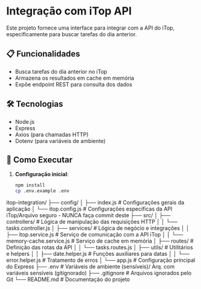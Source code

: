 # Integração com iTop API

Este projeto fornece uma interface para integrar com a API do iTop, especificamente para buscar tarefas do dia anterior.

## 📋 Funcionalidades

- Busca tarefas do dia anterior no iTop
- Armazena os resultados em cache em memória
- Expõe endpoint REST para consulta dos dados

## 🛠️ Tecnologias

- Node.js
- Express
- Axios (para chamadas HTTP)
- Dotenv (para variáveis de ambiente)

## 🚀 Como Executar

1. **Configuração inicial**:
   ```bash
   npm install
   cp .env.example .env


itop-integration/
├── config/
│   ├── index.js              # Configurações gerais da aplicação
│   └── itop.config.js        # Configurações específicas da API iTop/Arquivo seguro - NUNCA faça commit deste
├── src/
│   ├── controllers/          # Lógica de manipulação das requisições HTTP
│   │   └── tasks.controller.js
│   ├── services/             # Lógica de negócio e integrações
│   │   ├── itop.service.js   # Serviço de comunicação com a API iTop
│   │   └── memory-cache.service.js # Serviço de cache em memória
│   ├── routes/               # Definição das rotas da API
│   │   └── tasks.routes.js
│   ├── utils/                # Utilitários e helpers
│   │   ├── date.helper.js    # Funções auxiliares para datas
│   │   └── error.helper.js   # Tratamento de erros
│   └── app.js                # Configuração principal do Express
├── .env                      # Variáveis de ambiente (sensíveis)/ Arq. com variáveis sensíveis (gitignorado)
├── .gitignore                # Arquivos ignorados pelo Git
└── README.md                 # Documentação do projeto
